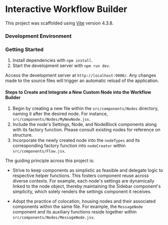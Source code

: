 <!-- @format -->

# Interactive Workflow Builder

This project was scaffolded using [Vite](https://vitejs.dev/) version 4.3.8.

### Development Environment

### Getting Started
1. Install dependencies with `npm install`.
2. Start the development server with `npm run dev`.

Access the development server at `http://localhost:9000/`. Any changes made to the source files will trigger an automatic reload of the application.

#### Steps to Create and Integrate a New Custom Node into the Workflow Builder

1. Begin by creating a new file within the `src/components/Nodes` directory, naming it after the desired node. For instance, `src/components/Nodes/MyNewNode.jsx`.
2. Include the node's Settings, Node, and NodeBlock components along with its factory function. Please consult existing nodes for reference on structure.
3. Incorporate the newly created node into the `nodeTypes` and its corresponding factory function into `nodeCreator` within `src/components/Flow.jsx`.

The guiding principle across this project is:

- Strive to keep components as simplistic as feasible and delegate logic to respective helper functions. This fosters component reuse across diverse contexts. For example, each node's settings are dynamically linked to the node object, thereby maintaining the Sidebar component's simplicity, which solely renders the settings component it receives.

- Adopt the practice of colocation, housing nodes and their associated components within the same file. For example, the `MessageNode` component and its auxiliary functions reside together within `src/components/Nodes/MessageNode.jsx`.
